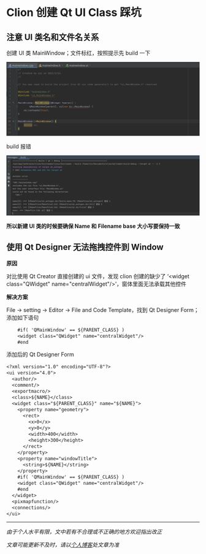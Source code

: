 # Clion 创建 Qt UI Class 踩坑

## 注意 UI 类名和文件名关系

创建 UI 类 MainWindow；文件标红，按照提示先 build 一下

![01](img/003/01.png)

build 报错

![02](img/003/02.png)

**所以新建 UI 类的时候要确保 Name 和 Filename base 大小写要保持一致**



## 使用 Qt Designer 无法拖拽控件到 Window

**原因**

对比使用 Qt Creator 直接创建的 ui 文件，发现 clion 创建的缺少了 ‘\<widget class="QWidget" name="centralWidget"/\>’，窗体里面无法承载其他控件

**解决方案**

File -> setting -> Editor -> File and Code Template，找到 Qt Designer Form；添加如下语句

```velocity
    #if( 'QMainWindow' == ${PARENT_CLASS} )
    <widget class="QWidget" name="centralWidget"/>
    #end
```

添加后的 Qt Designer Form

```velocity
<?xml version="1.0" encoding="UTF-8"?>
<ui version="4.0">
  <author/>
  <comment/>
  <exportmacro/>
  <class>${NAME}</class>
  <widget class="${PARENT_CLASS}" name="${NAME}">
    <property name="geometry">
      <rect>
        <x>0</x>
        <y>0</y>
        <width>400</width>
        <height>300</height>
      </rect>
    </property>
    <property name="windowTitle">
      <string>${NAME}</string>
    </property>
    #if( 'QMainWindow' == ${PARENT_CLASS} )
    <widget class="QWidget" name="centralWidget"/>
    #end
  </widget>
  <pixmapfunction/>
  <connections/>
</ui>
```






***
*由于个人水平有限，文中若有不合理或不正确的地方欢迎指出改正*

*文章可能更新不及时，请以[个人博客](https://zcteo.top/)处文章为准*

